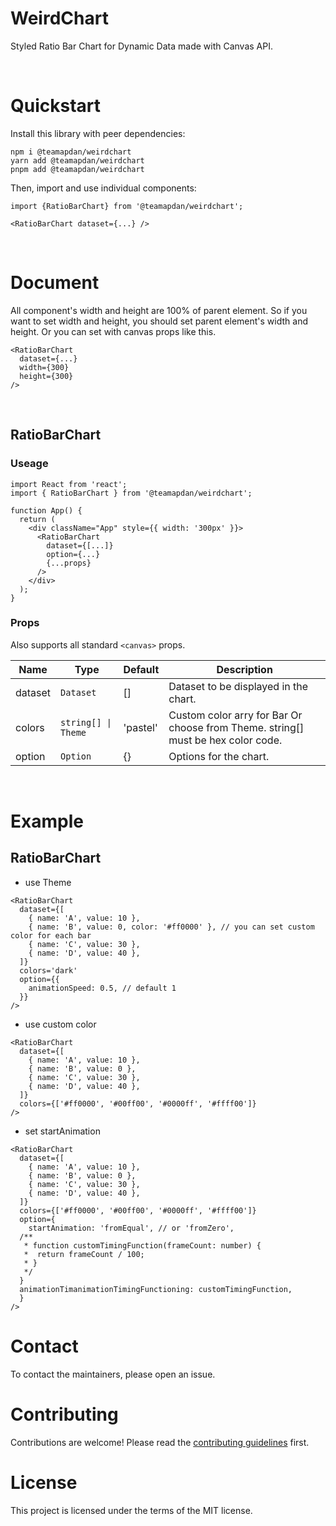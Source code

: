 # WeirdChart

Styled Ratio Bar Chart for Dynamic Data made with Canvas API.

<br>

# Quickstart

Install this library with peer dependencies:

```shell
npm i @teamapdan/weirdchart
yarn add @teamapdan/weirdchart
pnpm add @teamapdan/weirdchart
```

Then, import and use individual components:

```tsx
import {RatioBarChart} from '@teamapdan/weirdchart';

<RatioBarChart dataset={...} />
```

<br>

# Document

All component's width and height are 100% of parent element. So if you want to set width and height, you should set parent element's width and height. Or you can set with canvas props like this.

```tsx
<RatioBarChart
  dataset={...}
  width={300}
  height={300}
/>
```

<br>

## RatioBarChart

### Useage

```tsx
import React from 'react';
import { RatioBarChart } from '@teamapdan/weirdchart';

function App() {
  return (
    <div className="App" style={{ width: '300px' }}>
      <RatioBarChart
        dataset={[...]}
        option={...}
        {...props}
      />
    </div>
  );
}
```

### Props

Also supports all standard `<canvas>` props.

<table>
  <thead>
	<tr>
	  <th>Name</th>
	  <th>Type</th>
	  <th>Default</th>
	  <th>Description</th>
	</tr>
  </thead>
  <tbody>
	<tr>
	  <td>dataset</td>
	  <td><code>Dataset</code></td>
	  <td>[]</td>
	  <td>Dataset to be displayed in the chart.</td>
	</tr>
	<tr>
	  <td>colors</td>
	  <td><code>string[] | Theme</code></td>
	  <td>'pastel'</td>
	  <td>Custom color arry for Bar Or choose from Theme. string[] must be hex color code.</td>
	</tr>
	<tr>
	  <td>option</td>
	  <td><code>Option</code></td>
	  <td>{}</td>
	  <td>Options for the chart.</td>
	</tr>
  </tbody>
</table>

<br>

# Example

## RatioBarChart

- use Theme

```tsx
<RatioBarChart
  dataset={[
    { name: 'A', value: 10 },
    { name: 'B', value: 0, color: '#ff0000' }, // you can set custom color for each bar
    { name: 'C', value: 30 },
    { name: 'D', value: 40 },
  ]}
  colors='dark'
  option={{
    animationSpeed: 0.5, // default 1
  }}
/>
```

- use custom color

```tsx
<RatioBarChart
  dataset={[
    { name: 'A', value: 10 },
    { name: 'B', value: 0 },
    { name: 'C', value: 30 },
    { name: 'D', value: 40 },
  ]}
  colors={['#ff0000', '#00ff00', '#0000ff', '#ffff00']}
/>
```

- set startAnimation

```tsx
<RatioBarChart
  dataset={[
	{ name: 'A', value: 10 },
	{ name: 'B', value: 0 },
	{ name: 'C', value: 30 },
	{ name: 'D', value: 40 },
  ]}
  colors={['#ff0000', '#00ff00', '#0000ff', '#ffff00']}
  option={
	startAnimation: 'fromEqual', // or 'fromZero',
  /**
   * function customTimingFunction(frameCount: number) {
   *  return frameCount / 100;
   * }
   */
  }
  animationTimanimationTimingFunctioning: customTimingFunction,
  }
/>
```

# Contact

To contact the maintainers, please open an issue.

# Contributing

Contributions are welcome! Please read the [contributing guidelines](CONTRIBUTING.md) first.

# License

This project is licensed under the terms of the MIT license.
